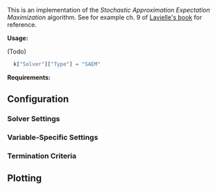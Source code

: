 This is an implementation of the *Stochastic Approximation Expectation Maximization* algorithm. See for example 
ch. 9 of [Lavielle's book](http://www.cmap.polytechnique.fr/~lavielle/book.html) for reference.

**Usage:**

(Todo)

```python
  k["Solver"]["Type"] = "SAEM"
```

**Requirements:**


## Configuration

### Solver Settings

### Variable-Specific Settings

### Termination Criteria

## Plotting
